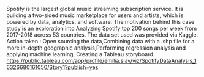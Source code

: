 Spotify is the largest global music streaming subscription service. It is building a two-sided music marketplace for users and artists, which is powered by data, analytics, and software.
The motivation behind this case study is an exploration into Analyzing Spotify top 200 songs per week from 2017-2018 across 53 countries. The data set used was provided via Kaggle.
Action taken : Open sourcing the data,Combining data with a .shp file for a more in-depth geographic analysis,Performing regression analysis and applying machine learning,
Creating a Tableau storyboard. https://public.tableau.com/app/profile/emilia.slav/viz/SpotifyDataAnalysis_16326680161050/Story1?publish=yes
